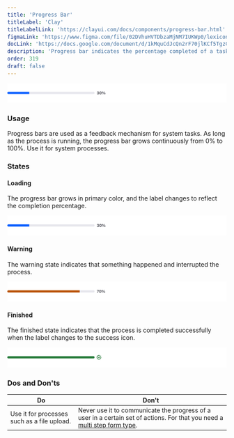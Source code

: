 ```yaml
---
title: 'Progress Bar'
titleLabel: 'Clay'
titleLabelLink: 'https://clayui.com/docs/components/progress-bar.html'
figmaLink: 'https://www.figma.com/file/02DVhuHVTDbzaMjNM7IUKWp0/lexicon?node-id=6033%3A3026'
docLink: 'https://docs.google.com/document/d/1kMquCdJcQn2rF70jlKCf5TgzCzHC1k5c8n_OlbKgHtU/edit?usp=sharing'
description: 'Progress bar indicates the percentage completed of a task.'
order: 319
draft: false
---
```


![indeterminate progress bar](./progress-bar-1.png)

### Usage

Progress bars are used as a feedback mechanism for system tasks. As long as the process is running, the progress bar grows continuously from 0% to 100%. Use it for system processes.

### States

#### Loading

The progress bar grows in primary color, and the label changes to reflect the completion percentage.

![indeterminate progress bar](./progress-bar-1.png)

#### Warning

The warning state indicates that something happened and interrupted the process.

![indeterminate progress bar](./progress-bar-2.png)

#### Finished

The finished state indicates that the process is completed successfully when the label changes to the success icon.

![indeterminate progress bar](./progress-bar-3.png)

### Dos and Don'ts

| Do                                          | Don't                                                                                                                                                 |
| ------------------------------------------- | ----------------------------------------------------------------------------------------------------------------------------------------------------- |
| Use it for processes such as a file upload. | Never use it to communicate the progress of a user in a certain set of actions. For that you need a [multi step form type](../forms/multi-step-form). |
